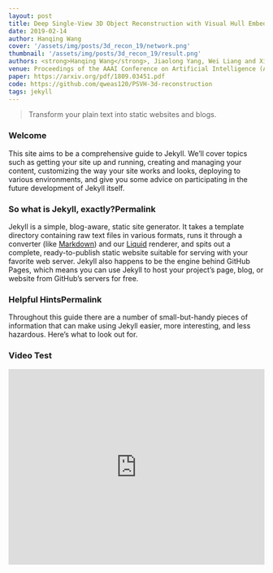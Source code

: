 ```yaml
---
layout: post
title: Deep Single-View 3D Object Reconstruction with Visual Hull Embedding
date: 2019-02-14
author: Hanqing Wang
cover: '/assets/img/posts/3d_recon_19/network.png'
thumbnail: '/assets/img/posts/3d_recon_19/result.png'
authors: <strong>Hanqing Wang</strong>, Jiaolong Yang, Wei Liang and Xin Tong
venue: Proceedings of the AAAI Conference on Artificial Intelligence (AAAI), 2019, <strong>(Oral)</strong>
paper: https://arxiv.org/pdf/1809.03451.pdf
code: https://github.com/qweas120/PSVH-3d-reconstruction
tags: jekyll
---
```


> Transform your plain text into static websites and blogs.

### Welcome

This site aims to be a comprehensive guide to Jekyll. We’ll cover topics such as getting your site up and running, creating and managing your content, customizing the way your site works and looks, deploying to various environments, and give you some advice on participating in the future development of Jekyll itself.

### So what is Jekyll, exactly?Permalink

Jekyll is a simple, blog-aware, static site generator. It takes a template directory containing raw text files in various formats, runs it through a converter (like [Markdown](https://daringfireball.net/projects/markdown/)) and our [Liquid](https://github.com/Shopify/liquid/wiki) renderer, and spits out a complete, ready-to-publish static website suitable for serving with your favorite web server. Jekyll also happens to be the engine behind GitHub Pages, which means you can use Jekyll to host your project’s page, blog, or website from GitHub’s servers for free.

### Helpful HintsPermalink

Throughout this guide there are a number of small-but-handy pieces of information that can make using Jekyll easier, more interesting, and less hazardous. Here’s what to look out for.

### Video Test

<iframe type="text/html" width="100%" height="385" src="http://www.youtube.com/embed/gfmjMWjn-Xg" frameborder="0"></iframe>